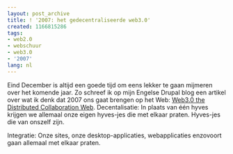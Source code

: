 ```yaml
---
layout: post_archive
title: ! '2007: het gedecentraliseerde web3.0'
created: 1166815286
tags:
- web2.0
- webschuur
- web3.0
- '2007'
lang: nl
---
```

Eind December is altijd een goede tijd om eens lekker te gaan mijmeren over het komende jaar. Zo schreef ik op mijn Engelse Drupal blog een artikel over wat ik denk dat 2007 ons gaat brengen op het Web: [Web3.0 the Distributed Collaboration Web](http://webschuur.com/node/677). Decentalisatie: In plaats van één hyves krijgen we allemaal onze eigen hyves-jes die met elkaar praten. Hyves-jes die van onszelf zijn.

Integratie: Onze sites, onze desktop-applicaties, webapplicaties enzovoort gaan allemaal met elkaar praten. 
